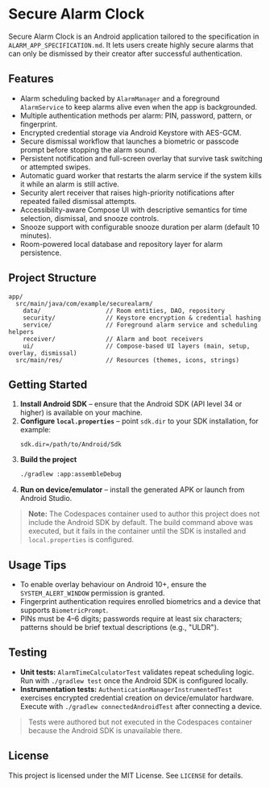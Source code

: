# Secure Alarm Clock

Secure Alarm Clock is an Android application tailored to the specification in `ALARM_APP_SPECIFICATION.md`. It lets users create highly secure alarms that can only be dismissed by their creator after successful authentication.

## Features
- Alarm scheduling backed by `AlarmManager` and a foreground `AlarmService` to keep alarms alive even when the app is backgrounded.
- Multiple authentication methods per alarm: PIN, password, pattern, or fingerprint.
- Encrypted credential storage via Android Keystore with AES-GCM.
- Secure dismissal workflow that launches a biometric or passcode prompt before stopping the alarm sound.
- Persistent notification and full-screen overlay that survive task switching or attempted swipes.
- Automatic guard worker that restarts the alarm service if the system kills it while an alarm is still active.
- Security alert receiver that raises high-priority notifications after repeated failed dismissal attempts.
- Accessibility-aware Compose UI with descriptive semantics for time selection, dismissal, and snooze controls.
- Snooze support with configurable snooze duration per alarm (default 10 minutes).
- Room-powered local database and repository layer for alarm persistence.

## Project Structure
```
app/
  src/main/java/com/example/securealarm/
    data/                  // Room entities, DAO, repository
    security/              // Keystore encryption & credential hashing
    service/               // Foreground alarm service and scheduling helpers
    receiver/              // Alarm and boot receivers
    ui/                    // Compose-based UI layers (main, setup, overlay, dismissal)
  src/main/res/            // Resources (themes, icons, strings)
```

## Getting Started
1. **Install Android SDK** – ensure that the Android SDK (API level 34 or higher) is available on your machine.
2. **Configure `local.properties`** – point `sdk.dir` to your SDK installation, for example:
   ```
   sdk.dir=/path/to/Android/Sdk
   ```
3. **Build the project**
   ```bash
   ./gradlew :app:assembleDebug
   ```
4. **Run on device/emulator** – install the generated APK or launch from Android Studio.

> **Note:** The Codespaces container used to author this project does not include the Android SDK by default. The build command above was executed, but it fails in the container until the SDK is installed and `local.properties` is configured.

## Usage Tips
- To enable overlay behaviour on Android 10+, ensure the `SYSTEM_ALERT_WINDOW` permission is granted.
- Fingerprint authentication requires enrolled biometrics and a device that supports `BiometricPrompt`.
- PINs must be 4–6 digits; passwords require at least six characters; patterns should be brief textual descriptions (e.g., "ULDR").

## Testing
- **Unit tests:** `AlarmTimeCalculatorTest` validates repeat scheduling logic. Run with `./gradlew test` once the Android SDK is configured locally.
- **Instrumentation tests:** `AuthenticationManagerInstrumentedTest` exercises encrypted credential creation on device/emulator hardware. Execute with `./gradlew connectedAndroidTest` after connecting a device.

> Tests were authored but not executed in the Codespaces container because the Android SDK is unavailable there.

## License
This project is licensed under the MIT License. See `LICENSE` for details.
